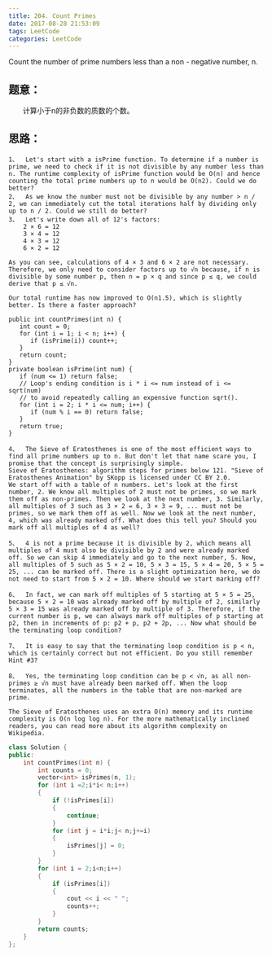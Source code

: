 ```yaml
---
title: 204. Count Primes
date: 2017-08-28 21:53:09
tags: LeetCode
categories: LeetCode
---
```


Count the number of prime numbers less than a non - negative number, n.

## 题意：

　　计算小于n的非负数的质数的个数。

<!--more-->

## 思路：


    1、  Let's start with a isPrime function. To determine if a number is prime, we need to check if it is not divisible by any number less than n. The runtime complexity of isPrime function would be O(n) and hence counting the total prime numbers up to n would be O(n2). Could we do better?
    2、  As we know the number must not be divisible by any number > n / 2, we can immediately cut the total iterations half by dividing only up to n / 2. Could we still do better?
    3、  Let's write down all of 12's factors:
    	2 × 6 = 12
    	3 × 4 = 12
    	4 × 3 = 12
    	6 × 2 = 12
    
    As you can see, calculations of 4 × 3 and 6 × 2 are not necessary. Therefore, we only need to consider factors up to √n because, if n is divisible by some number p, then n = p × q and since p ≤ q, we could derive that p ≤ √n.
    
    Our total runtime has now improved to O(n1.5), which is slightly better. Is there a faster approach?
    
    public int countPrimes(int n) {
       int count = 0;
       for (int i = 1; i < n; i++) {
          if (isPrime(i)) count++;
       }
       return count;
    }
    private boolean isPrime(int num) {
       if (num <= 1) return false;
       // Loop's ending condition is i * i <= num instead of i <= sqrt(num)
       // to avoid repeatedly calling an expensive function sqrt().
       for (int i = 2; i * i <= num; i++) {
          if (num % i == 0) return false;
       }
       return true;
    }
    
    4、  The Sieve of Eratosthenes is one of the most efficient ways to find all prime numbers up to n. But don't let that name scare you, I promise that the concept is surprisingly simple.
    Sieve of Eratosthenes: algorithm steps for primes below 121. "Sieve of Eratosthenes Animation" by SKopp is licensed under CC BY 2.0.
    We start off with a table of n numbers. Let's look at the first number, 2. We know all multiples of 2 must not be primes, so we mark them off as non-primes. Then we look at the next number, 3. Similarly, all multiples of 3 such as 3 × 2 = 6, 3 × 3 = 9, ... must not be primes, so we mark them off as well. Now we look at the next number, 4, which was already marked off. What does this tell you? Should you mark off all multiples of 4 as well?
    
    5、  4 is not a prime because it is divisible by 2, which means all multiples of 4 must also be divisible by 2 and were already marked off. So we can skip 4 immediately and go to the next number, 5. Now, all multiples of 5 such as 5 × 2 = 10, 5 × 3 = 15, 5 × 4 = 20, 5 × 5 = 25, ... can be marked off. There is a slight optimization here, we do not need to start from 5 × 2 = 10. Where should we start marking off?
    
    6、  In fact, we can mark off multiples of 5 starting at 5 × 5 = 25, because 5 × 2 = 10 was already marked off by multiple of 2, similarly 5 × 3 = 15 was already marked off by multiple of 3. Therefore, if the current number is p, we can always mark off multiples of p starting at p2, then in increments of p: p2 + p, p2 + 2p, ... Now what should be the terminating loop condition?
    
    7、  It is easy to say that the terminating loop condition is p < n, which is certainly correct but not efficient. Do you still remember Hint #3?
    
    8、  Yes, the terminating loop condition can be p < √n, as all non-primes ≥ √n must have already been marked off. When the loop terminates, all the numbers in the table that are non-marked are prime.
    
    The Sieve of Eratosthenes uses an extra O(n) memory and its runtime complexity is O(n log log n). For the more mathematically inclined readers, you can read more about its algorithm complexity on Wikipedia.

```c++
class Solution {
public:
	int countPrimes(int n) {
		int counts = 0;
		vector<int> isPrimes(n, 1);
		for (int i =2;i*i< n;i++)
		{
			if (!isPrimes[i])
			{
				continue;
			}
			for (int j = i*i;j< n;j+=i)
			{
				isPrimes[j] = 0;
			}
		}
		for (int i = 2;i<n;i++)
		{
			if (isPrimes[i])
			{
				cout << i << " ";
				counts++;
			}
		}
		return counts;
	}
};
```


